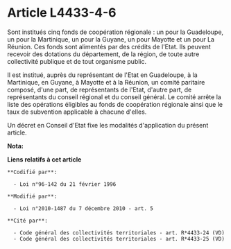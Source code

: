 # Article L4433-4-6

Sont institués cinq fonds de coopération régionale : un pour la Guadeloupe, un pour la Martinique, un pour la Guyane, un pour
Mayotte et un pour La Réunion. Ces fonds sont alimentés par des crédits de l'Etat. Ils peuvent recevoir des dotations du
département, de la région, de toute autre collectivité publique et de tout organisme public.

Il est institué, auprès du représentant de l'Etat en Guadeloupe, à la Martinique, en Guyane, à Mayotte et à la Réunion, un
comité paritaire composé, d'une part, de représentants de l'Etat, d'autre part, de représentants du conseil régional et du
conseil général. Le comité arrête la liste des opérations éligibles au fonds de coopération régionale ainsi que le taux de
subvention applicable à chacune d'elles.

Un décret en Conseil d'Etat fixe les modalités d'application du présent article.

**Nota:**



**Liens relatifs à cet article**

	**Codifié par**:

	  - Loi n°96-142 du 21 février 1996

	**Modifié par**:

	  - Loi n°2010-1487 du 7 décembre 2010 - art. 5

	**Cité par**:

	  - Code général des collectivités territoriales - art. R*4433-24 (VD)
	  - Code général des collectivités territoriales - art. R*4433-25 (VD)
